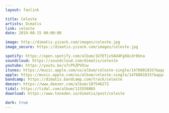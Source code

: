 ```yaml
---
layout: fanlink

title: Celeste
artists: Dimatis
link: celeste
date: 2019-08-15 00:00:00

image: http://dimatis.yizack.com/images/celeste.jpg
image_secure: https://dimatis.yizack.com/images/celeste.jpg

spotify: https://open.spotify.com/album/1GfETiv5AU4FgkQcdr0Una
soundcloud: https://soundcloud.com/dimatis/celeste
youtube: https://youtu.be/s7cPhZPVOiw
itunes: https://music.apple.com/us/album/celeste-single/1476081833?&app=itunes
apple: https://music.apple.com/us/album/celeste-single/1476081833?&app=music
bandcamp: https://dimatis.bandcamp.com/track/celeste
deezer: https://www.deezer.com/album/107546272
tidal: https://tidal.com/album/115558065
download: https://www.toneden.io/dimatis/post/celeste

dark: true
---
```

